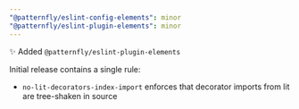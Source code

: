 ```yaml
---
"@patternfly/eslint-config-elements": minor
"@patternfly/eslint-plugin-elements": minor
---
```


✨ Added `@patternfly/eslint-plugin-elements`

Initial release contains a single rule:

- `no-lit-decorators-index-import` enforces that decorator imports from lit are
  tree-shaken in source
